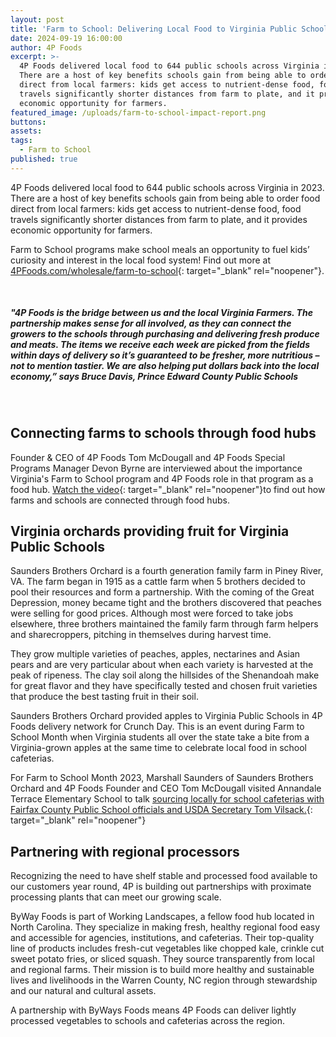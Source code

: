 ```yaml
---
layout: post
title: 'Farm to School: Delivering Local Food to Virginia Public Schools'
date: 2024-09-19 16:00:00
author: 4P Foods
excerpt: >-
  4P Foods delivered local food to 644 public schools across Virginia in 2023.
  There are a host of key benefits schools gain from being able to order food
  direct from local farmers: kids get access to nutrient-dense food, food
  travels significantly shorter distances from farm to plate, and it provides
  economic opportunity for farmers.
featured_image: /uploads/farm-to-school-impact-report.png
buttons:
assets:
tags:
  - Farm to School
published: true
---
```

<div class="editable"></div>

4P Foods delivered local food to 644 public schools across Virginia in 2023. There are a host of key benefits schools gain from being able to order food direct from local farmers: kids get access to nutrient-dense food, food travels significantly shorter distances from farm to plate, and it provides economic opportunity for farmers.

Farm to School programs make school meals an opportunity to fuel kids’ curiosity and interest in the local food system! Find out more at [4PFoods.com/wholesale/farm-to-school](https://4pfoods.com/wholesale/farm-to-school/){: target="_blank" rel="noopener"}.

&nbsp;

##### "4P Foods is the bridge between us and the local Virginia Farmers. The partnership makes sense for all involved, as they can connect the growers to the schools through purchasing and delivering fresh produce and meats. The items we receive each week are picked from the fields within days of delivery so it’s guaranteed to be fresher, more nutritious – not to mention tastier. We are also helping put dollars back into the local economy,” says Bruce Davis, Prince Edward County Public Schools

&nbsp;

## Connecting farms to schools through food hubs

Founder & CEO of 4P Foods Tom McDougall and 4P Foods Special Programs Manager Devon Byrne are interviewed about the importance Virginia's Farm to School program and 4P Foods role in that program as a food hub. [Watch the video](https://www.doe.virginia.gov/programs-services/school-operations-support-services/school-nutrition/programs-promotions-and-initiatives/virginia-farm-to-school "Farm to School VDOE"){: target="_blank" rel="noopener"}to find out how farms and schools are connected through food hubs.

## Virginia orchards providing fruit for Virginia Public Schools

Saunders Brothers Orchard is a fourth generation family farm in Piney River, VA. The farm began in 1915 as a cattle farm when 5 brothers decided to pool their resources and form a partnership. With the coming of the Great Depression, money became tight and the brothers discovered that peaches were selling for good prices. Although most were forced to take jobs elsewhere, three brothers maintained the family farm through farm helpers and sharecroppers, pitching in themselves during harvest time.

They grow multiple varieties of peaches, apples, nectarines and Asian pears and are very particular about when each variety is harvested at the peak of ripeness. The clay soil along the hillsides of the Shenandoah make for great flavor and they have specifically tested and chosen fruit varieties that produce the best tasting fruit in their soil.

Saunders Brothers Orchard provided apples to Virginia Public Schools in 4P Foods delivery network for Crunch Day. This is an event during Farm to School Month when Virginia students all over the state take a bite from a Virginia-grown apples at the same time to celebrate local food in school cafeterias.

For Farm to School Month 2023, Marshall Saunders of Saunders Brothers Orchard and 4P Foods Founder and CEO Tom McDougall visited Annandale Terrace Elementary School to talk [sourcing locally for school cafeterias with Fairfax County Public School officials and USDA Secretary Tom Vilsack.](https://www.fcps.edu/news/annandale-terrace-shows-learning-garden-revamped-lunch-menu-usda-secretary-vilsack){: target="_blank" rel="noopener"}

## Partnering with regional processors

Recognizing the need to have shelf stable and processed food available to our customers year round, 4P is building out partnerships with proximate processing plants that can meet our growing scale.

ByWay Foods is part of Working Landscapes, a fellow food hub located in North Carolina. They specialize in making fresh, healthy regional food easy and accessible for agencies, institutions, and cafeterias. Their top-quality line of products includes fresh-cut vegetables like chopped kale, crinkle cut sweet potato fries, or sliced squash. They source transparently from local and regional farms. Their mission is to build more healthy and sustainable lives and livelihoods in the Warren County, NC region through stewardship and our natural and cultural assets.

A partnership with ByWays Foods means 4P Foods can deliver lightly processed vegetables to schools and cafeterias across the region.